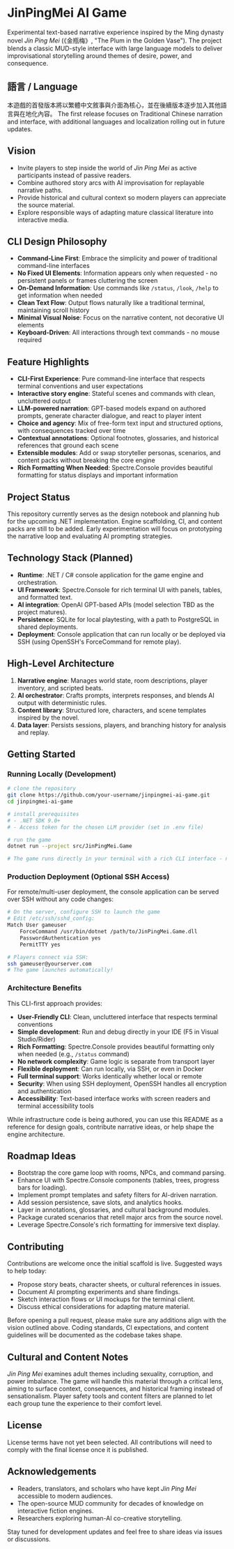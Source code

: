 # JinPingMei AI Game

Experimental text-based narrative experience inspired by the Ming dynasty novel *Jin Ping Mei* (《金瓶梅》, "The Plum in the Golden Vase"). The project blends a classic MUD-style interface with large language models to deliver improvisational storytelling around themes of desire, power, and consequence.

## 語言 / Language
本遊戲的首發版本將以繁體中文敘事與介面為核心，並在後續版本逐步加入其他語言與在地化內容。
The first release focuses on Traditional Chinese narration and interface, with additional languages and localization rolling out in future updates.

## Vision
- Invite players to step inside the world of *Jin Ping Mei* as active participants instead of passive readers.
- Combine authored story arcs with AI improvisation for replayable narrative paths.
- Provide historical and cultural context so modern players can appreciate the source material.
- Explore responsible ways of adapting mature classical literature into interactive media.

## CLI Design Philosophy
- **Command-Line First**: Embrace the simplicity and power of traditional command-line interfaces
- **No Fixed UI Elements**: Information appears only when requested - no persistent panels or frames cluttering the screen
- **On-Demand Information**: Use commands like `/status`, `/look`, `/help` to get information when needed
- **Clean Text Flow**: Output flows naturally like a traditional terminal, maintaining scroll history
- **Minimal Visual Noise**: Focus on the narrative content, not decorative UI elements
- **Keyboard-Driven**: All interactions through text commands - no mouse required

## Feature Highlights
- **CLI-First Experience**: Pure command-line interface that respects terminal conventions and user expectations
- **Interactive story engine**: Stateful scenes and commands with clean, uncluttered output
- **LLM-powered narration**: GPT-based models expand on authored prompts, generate character dialogue, and react to player intent
- **Choice and agency**: Mix of free-form text input and structured options, with consequences tracked over time
- **Contextual annotations**: Optional footnotes, glossaries, and historical references that ground each scene
- **Extensible modules**: Add or swap storyteller personas, scenarios, and content packs without breaking the core engine
- **Rich Formatting When Needed**: Spectre.Console provides beautiful formatting for status displays and important information

## Project Status
This repository currently serves as the design notebook and planning hub for the upcoming .NET implementation. Engine scaffolding, CI, and content packs are still to be added. Early experimentation will focus on prototyping the narrative loop and evaluating AI prompting strategies.

## Technology Stack (Planned)
- **Runtime**: .NET / C# console application for the game engine and orchestration.
- **UI Framework**: Spectre.Console for rich terminal UI with panels, tables, and formatted text.
- **AI integration**: OpenAI GPT-based APIs (model selection TBD as the project matures).
- **Persistence**: SQLite for local playtesting, with a path to PostgreSQL in shared deployments.
- **Deployment**: Console application that can run locally or be deployed via SSH (using OpenSSH's ForceCommand for remote play).

## High-Level Architecture
1. **Narrative engine**: Manages world state, room descriptions, player inventory, and scripted beats.
2. **AI orchestrator**: Crafts prompts, interprets responses, and blends AI output with deterministic rules.
3. **Content library**: Structured lore, characters, and scene templates inspired by the novel.
4. **Data layer**: Persists sessions, players, and branching history for analysis and replay.

## Getting Started

### Running Locally (Development)

```bash
# clone the repository
git clone https://github.com/your-username/jinpingmei-ai-game.git
cd jinpingmei-ai-game

# install prerequisites
# - .NET SDK 9.0+
# - Access token for the chosen LLM provider (set in .env file)

# run the game
dotnet run --project src/JinPingMei.Game

# The game runs directly in your terminal with a rich CLI interface - no network connection needed!
```

### Production Deployment (Optional SSH Access)

For remote/multi-user deployment, the console application can be served over SSH without any code changes:

```bash
# On the server, configure SSH to launch the game
# Edit /etc/ssh/sshd_config:
Match User gameuser
    ForceCommand /usr/bin/dotnet /path/to/JinPingMei.Game.dll
    PasswordAuthentication yes
    PermitTTY yes

# Players connect via SSH:
ssh gameuser@yourserver.com
# The game launches automatically!
```

### Architecture Benefits

This CLI-first approach provides:
- **User-Friendly CLI**: Clean, uncluttered interface that respects terminal conventions
- **Simple development**: Run and debug directly in your IDE (F5 in Visual Studio/Rider)
- **Rich Formatting**: Spectre.Console provides beautiful formatting only when needed (e.g., `/status` command)
- **No network complexity**: Game logic is separate from transport layer
- **Flexible deployment**: Can run locally, via SSH, or even in Docker
- **Full terminal support**: Works identically whether local or remote
- **Security**: When using SSH deployment, OpenSSH handles all encryption and authentication
- **Accessibility**: Text-based interface works with screen readers and terminal accessibility tools

While infrastructure code is being authored, you can use this README as a reference for design goals, contribute narrative ideas, or help shape the engine architecture.

## Roadmap Ideas
- Bootstrap the core game loop with rooms, NPCs, and command parsing.
- Enhance UI with Spectre.Console components (tables, trees, progress bars for loading).
- Implement prompt templates and safety filters for AI-driven narration.
- Add session persistence, save slots, and analytics hooks.
- Layer in annotations, glossaries, and cultural background modules.
- Package curated scenarios that retell major arcs from the source novel.
- Leverage Spectre.Console's rich formatting for immersive text display.

## Contributing
Contributions are welcome once the initial scaffold is live. Suggested ways to help today:
- Propose story beats, character sheets, or cultural references in issues.
- Document AI prompting experiments and share findings.
- Sketch interaction flows or UI mockups for the terminal client.
- Discuss ethical considerations for adapting mature material.

Before opening a pull request, please make sure any additions align with the vision outlined above. Coding standards, CI expectations, and content guidelines will be documented as the codebase takes shape.

## Cultural and Content Notes
*Jin Ping Mei* examines adult themes including sexuality, corruption, and power imbalance. The game will handle this material through a critical lens, aiming to surface context, consequences, and historical framing instead of sensationalism. Player safety tools and content filters are planned to let each group tune the experience to their comfort level.

## License
License terms have not yet been selected. All contributions will need to comply with the final license once it is published.

## Acknowledgements
- Readers, translators, and scholars who have kept *Jin Ping Mei* accessible to modern audiences.
- The open-source MUD community for decades of knowledge on interactive fiction engines.
- Researchers exploring human-AI co-creative storytelling.

Stay tuned for development updates and feel free to share ideas via issues or discussions.
